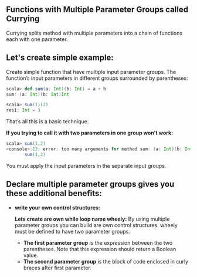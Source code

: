 ## Functions with Multiple Parameter Groups called Currying
Currying splits method with multiple parameters into a chain of functions each with one parameter.

## Let's create simple example:

Create simple function that have multiple input parameter groups.  The function’s input parameters in different groups surrounded by parentheses:
```scala
scala> def sum(a: Int)(b: Int) = a + b
sum: (a: Int)(b: Int)Int

scala> sum(1)(2)
res1: Int = 3
```
That’s all this is a basic technique.

**If you trying to call it with two parameters in one group won’t work:**
```scala
scala> sum(1,2)
<console>:13: error: too many arguments for method sum: (a: Int)(b: Int)Int
       sum(1,2)
```
You must apply the input parameters in the separate input groups.

## Declare multiple parameter groups gives you these additional benefits:

 - **write your own control structures:**

	**Lets create are own while loop name wheely:**  By using multiple parameter groups you can build are own control structures. wheely must be defined to have two parameter groups.
	

	 - **The first parameter group** is the expression between the two parentheses. Note that this expression should return a Boolean value.
	 - **The second parameter group** is the block of code enclosed in curly braces after first parameter.


<!--stackedit_data:
eyJoaXN0b3J5IjpbMTU0MTUzNDU2MCwtNDAzOTc3NDYxLC0xNz
MyMjM4Nzk4LC00NzE2ODI4OTEsMjAzNjY4NjYxMiw0Njg5OTAy
OTYsMTI3NDk2NTg1Miw4MTc4NjE4MTMsNTIxMjc0MjkzLC0zMD
cyOTI0NywxMjE1MTMyNTMyLC0xMzQzMTg2MDQ3LDE4NjYzNzMw
MTMsLTExOTI3NzQ3NTUsOTc2MTQ3NDczLC04OTM3Njg4NCwtMT
A3OTQzNDEzNywtNTY1MTEzNjM3LC0xNTY5OTA0MTQyLDE4MTQ4
MzQ0MjddfQ==
-->
